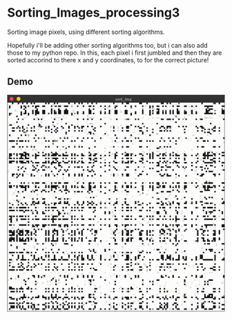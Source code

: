 # Sorting_Images_processing3
Sorting image pixels, using different sorting algorithms.

Hopefully i'll be adding other sorting algorithms too, but i can also add those to my python repo.
In this, each pixel i first jumbled and then they are sorted accorind to there x and y coordinates, to for the correct picture!

## Demo
![Demo](https://github.com/sumqwerty/Sorting_Images_processing3/blob/master/Sort_image/demo.gif)
